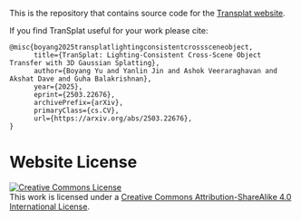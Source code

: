 This is the repository that contains source code for the [Transplat website](https://tonyyu0822.github.io/transplat/).

If you find TranSplat useful for your work please cite:
```
@misc{boyang2025transplatlightingconsistentcrosssceneobject,
      title={TranSplat: Lighting-Consistent Cross-Scene Object Transfer with 3D Gaussian Splatting}, 
      author={Boyang Yu and Yanlin Jin and Ashok Veeraraghavan and Akshat Dave and Guha Balakrishnan},
      year={2025},
      eprint={2503.22676},
      archivePrefix={arXiv},
      primaryClass={cs.CV},
      url={https://arxiv.org/abs/2503.22676}, 
}
```

# Website License
<a rel="license" href="http://creativecommons.org/licenses/by-sa/4.0/"><img alt="Creative Commons License" style="border-width:0" src="https://i.creativecommons.org/l/by-sa/4.0/88x31.png" /></a><br />This work is licensed under a <a rel="license" href="http://creativecommons.org/licenses/by-sa/4.0/">Creative Commons Attribution-ShareAlike 4.0 International License</a>.
